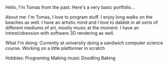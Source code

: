Hello, I'm Tomas from the past.
Here's a very basic portfolio...

About me:
I'm Tomas, I love to program stuff. I enjoy long walks on the beaches as well.
I have an artistic mind and I love to dabble in all sorts of different mediums of art, mostly music at the moment.
I have an intrest/obession with software 3D rendering as well.

What I'm doing:
Currently at university doing a sandwich computer science course.
Working on a little platformer in scratch

Hobbies:
Programing
Making music
Doodling
Baking
